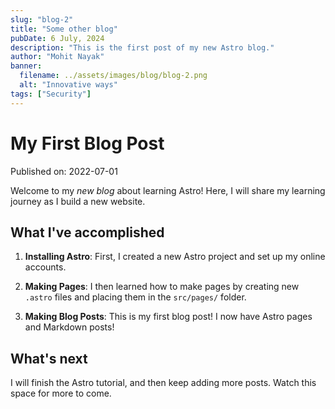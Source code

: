 ```yaml
---
slug: "blog-2"
title: "Some other blog"
pubDate: 6 July, 2024
description: "This is the first post of my new Astro blog."
author: "Mohit Nayak"
banner:
  filename: ../assets/images/blog/blog-2.png
  alt: "Innovative ways"
tags: ["Security"]
---
```


# My First Blog Post

Published on: 2022-07-01

Welcome to my _new blog_ about learning Astro! Here, I will share my learning journey as I build a new website.

## What I've accomplished

1. **Installing Astro**: First, I created a new Astro project and set up my online accounts.

2. **Making Pages**: I then learned how to make pages by creating new `.astro` files and placing them in the `src/pages/` folder.

3. **Making Blog Posts**: This is my first blog post! I now have Astro pages and Markdown posts!

## What's next

I will finish the Astro tutorial, and then keep adding more posts. Watch this space for more to come.
